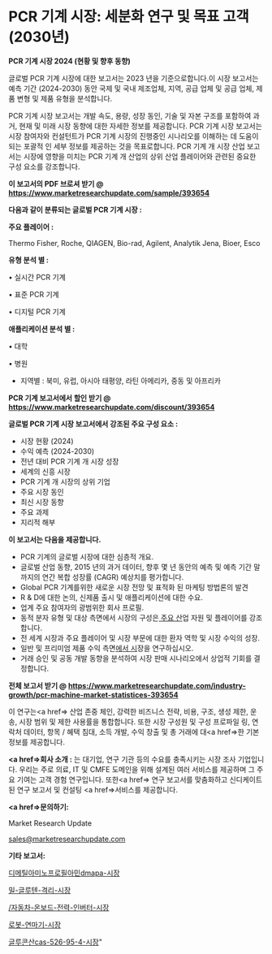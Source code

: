 # PCR 기계 시장: 세분화 연구 및 목표 고객(2030년)

<strong>PCR 기계 시장 2024 (현황 및 향후 동향)</strong>

글로벌 PCR 기계 시장에 대한 보고서는 2023 년을 기준으로합니다.이 시장 보고서는 예측 기간 (2024-2030) 동안 국제 및 국내 제조업체, 지역, 공급 업체 및 공급 업체, 제품 변형 및 제품 유형을 분석합니다.

PCR 기계 시장 보고서는 개발 속도, 용량, 성장 동인, 기술 및 자본 구조를 포함하여 과거, 현재 및 미래 시장 동향에 대한 자세한 정보를 제공합니다. PCR 기계 시장 보고서는 시장 참여자와 컨설턴트가 PCR 기계 시장의 진행중인 시나리오를 이해하는 데 도움이되는 포괄적 인 세부 정보를 제공하는 것을 목표로합니다. PCR 기계 개 시장 산업 보고서는 시장에 영향을 미치는 PCR 기계 개 산업의 상위 산업 플레이어와 관련된 중요한 구성 요소를 강조합니다.



<strong>이 보고서의 PDF 브로셔 받기 @ <a href=https://www.marketresearchupdate.com/sample/393654>https://www.marketresearchupdate.com/sample/393654</a></strong>



<strong>다음과 같이 분류되는 글로벌 PCR 기계 시장 :</strong>



<strong>주요 플레이어 :</strong>

Thermo Fisher, Roche, QIAGEN, Bio-rad, Agilent, Analytik Jena, Bioer, Esco



<strong>유형 분석 별 :</strong>

• 실시간 PCR 기계

• 표준 PCR 기계

• 디지털 PCR 기계



<strong>애플리케이션 분석 별 :</strong>

• 대학

• 병원

<ul>
  <li>지역별 : 북미, 유럽, 아시아 태평양, 라틴 아메리카, 중동 및 아프리카</li>
</ul>


<strong>PCR 기계 보고서에서 할인 받기 @ <a href=https://www.marketresearchupdate.com/discount/393654>https://www.marketresearchupdate.com/discount/393654</a></strong>



<strong>글로벌 PCR 기계 시장 보고서에서 강조된 주요 구성 요소 :</strong>
<ul>
  <li>시장 현황 (2024)</li>
  <li>수익 예측 (2024-2030)</li>
  <li>전년 대비 PCR 기계 개 시장 성장</li>
  <li>세계의 신흥 시장</li>
  <li>PCR 기계 개 시장의 상위 기업</li>
  <li>주요 시장 동인</li>
  <li>최신 시장 동향</li>
  <li>주요 과제</li>
  <li>지리적 해부</li>
</ul>


<strong>이 보고서는 다음을 제공합니다.</strong>
<ul>
  <li>PCR 기계의 글로벌 시장에 대한 심층적 개요.</li>
  <li>글로벌 산업 동향, 2015 년의 과거 데이터, 향후 몇 년 동안의 예측 및 예측 기간 말까지의 연간 복합 성장률 (CAGR) 예상치를 평가합니다.</li>
  <li>Global PCR 기계를위한 새로운 시장 전망 및 표적화 된 마케팅 방법론의 발견</li>
  <li>R &amp; D에 대한 논의, 신제품 출시 및 애플리케이션에 대한 수요.</li>
  <li>업계 주요 참여자의 광범위한 회사 프로필.</li>
  <li>동적 분자 유형 및 대상 측면에서 시장의 구성은<a href=> 주요 산</a>업 자원 및 플레이어를 강조합니다.</li>
  <li>전 세계 시장과 주요 플레이어 및 시장 부문에 대한 환자 역학 및 시장 수익의 성장.</li>
  <li>일반 및 프리미엄 제품 수익 측면<a href=>에서 시</a>장을 연구하십시오.</li>
  <li>거래 승인 및 공동 개발 동향을 분석하여 시장 판매 시나리오에서 상업적 기회를 결정합니다.</li>
</ul>



<strong>전체 보고서 받기 @ <a href=https://www.marketresearchupdate.com/industry-growth/pcr-machine-market-statistices-393654>https://www.marketresearchupdate.com/industry-growth/pcr-machine-market-statistices-393654</a></strong>

이 연구는<a href=> 산업 존중</a> 체인, 강력한 비즈니스 전략, 비용, 구조, 생성 제한, 운송, 시장 범위 및 제한 사용률을 통합합니다. 또한 시장 구성원 및 구성 프로파일 링, 연락처 데이터, 항목 / 혜택 침대, 소득 개발, 수익 창출 및 총 거래에 대<a href=>한 기본 </a>정보를 제공합니다.



<strong><a href=>회사 소</a>개 :</strong>
는 대기업, 연구 기관 등의 수요를 충족시키는 시장 조사 기업입니다. 우리는 주로 의료, IT 및 CMFE 도메인을 위해 설계된 여러 서비스를 제공하며 그 주요 기여는 고객 경험 연구입니다. 또한<a href=> 연구 보</a>고서를 맞춤화하고 신디케이트 된 연구 보고서 및 컨설팅 <a href=>서비스</a>를 제공합니다.



<strong><a href=>문의하기:</a></strong>

Market Research Update

sales@marketresearchupdate.com



<strong>기타 보고서:</strong>

<a href=https://www.linkedin.com/pulse/디메틸아미노프로필아민dmapa-시장-세분화-연구-및-목표-고객2029년/>디메틸아미노프로필아민dmapa-시장</a>

<a href=https://www.linkedin.com/pulse/밀-글루텐-격리-시장-규모-및-성장-2023-trend-tracking-tips-360-analysis-zdmmf/>밀-글루텐-격리-시장</a>

<a href=https://www.linkedin.com/pulse//자동차-온보드-전력-인버터-시장-규모-및-성장-2023-trendsetters-talk-360-analysis-iisuf/>/자동차-온보드-전력-인버터-시장</a>

<a href=https://www.linkedin.com/pulse/로봇-연마기-시장-동향-및-성장-전망-data-dive-diaries-24-analysis-6xqjf/>로봇-연마기-시장</a>

<a href=https://www.linkedin.com/pulse/글루콘산cas-526-95-4-시장-현재-및-미래-성장-2030-data-dive-diaries-24-analysis-1xxdf/>글루콘산cas-526-95-4-시장</a>"
